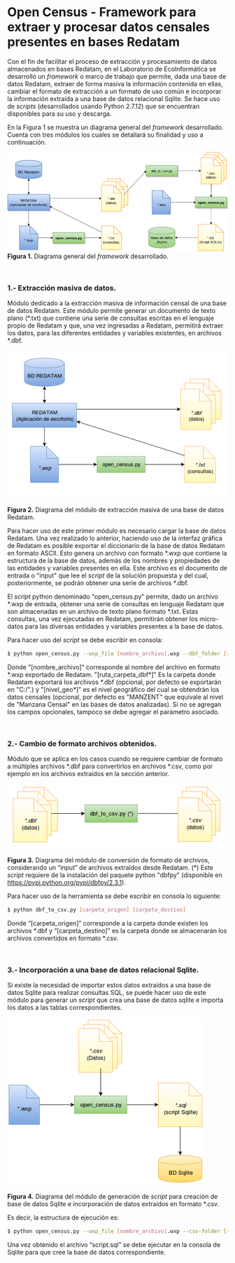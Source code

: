 # Open Census - Framework para extraer y procesar datos censales presentes en bases Redatam

Con el fin de facilitar el proceso de extracción y procesamiento de datos almacenados en bases Redatam, en el Laboratorio de EcoInformática se desarrolló un _framework_ o marco de trabajo que permite, dada una base de datos Redatam, extraer de forma masiva la información contenida en ellas, cambiar el formato de extracción a un formato de uso común e incorporar la información extraída a una base de datos relacional Sqlite. Se hace uso de _scripts_ (desarrollados usando Python 2.7.12) que se encuentran disponibles para su uso y descarga.

En la Figura 1 se muestra un diagrama general del _framework_ desarrollado. Cuenta con tres módulos los cuales se detallará su finalidad y uso a continuación.

![Figura 1](imgs/G1.png)
**Figura 1.** Diagrama general del _framework_ desarrollado.

</br>

### 1.- Extracción masiva de datos. ###

Módulo dedicado a la extracción masiva de información censal de una base de datos Redatam. Este módulo permite generar un documento de texto plano (*.txt) que contiene una serie de consultas escritas en el lenguaje propio de Redatam y que, una vez ingresadas a Redatam, permitirá extraer los datos, para las diferentes entidades y variables existentes, en archivos *.dbf.

![Figura 2](imgs/M1.png)

**Figura 2.** Diagrama del módulo de extracción masiva de una base de datos Redatam.

Para hacer uso de este primer módulo es necesario cargar la base de datos Redatam. Una vez realizado lo anterior, haciendo uso de la interfaz gráfica de Redatam es posible exportar el diccionario de la base de datos Redatam en formato ASCII. Esto genera un archivo con formato *.wxp que contiene la estructura de la base de datos, además de los nombres y propiedades de las entidades y variables presentes en ella. Este archivo es el documento de entrada o "input" que lee el _script_ de la solución propuesta y del cual, posteriormente, se podrán obtener una serie de archivos *.dbf.

El _script_ python denominado "open_census.py" permite, dado un archivo *.wxp de entrada, obtener una serie de consultas en lenguaje Redatam que son almacenadas en un archivo de texto plano formato *.txt. Estas consultas, una vez ejecutadas en Redatam, permitirán obtener los micro-datos para las diversas entidades y variables presentes a la base de datos.

Para hacer uso del _script_ se debe escribir en consola:

```bash
$ python open_census.py --wxp_file [nombre_archivo].wxp --dbf_folder [ruta_carpeta_dbf*] --level [nivel_geo*]
```

Donde "[nombre_archivo]" corresponde al nombre del archivo en formato \*.wxp exportado de Redatam. "[ruta_carpeta_dbf\*]" Es la carpeta donde Redatam exportará los archivos \*.dbf (opcional, por defecto se exportarán en "C:/".) y "[nivel_geo\*]" es el nivel geográfico del cual se obtendrán los datos censales (opcional, por defecto es "MANZENT" que equivale al nivel de "Manzana Censal" en las bases de datos analizadas). Si no se agregan los campos opcionales, tampoco se debe agregar el parámetro asociado.


</br>

### 2.- Cambio de formato archivos obtenidos. ###

Módulo que se aplica en los casos cuando se requiere cambiar de formato a múltiples archivos *.dbf para convertirlos en archivos *.csv, como por ejemplo en los archivos extraídos en la sección anterior.

![Figura 3](imgs/M2.png)

**Figura 3.** Diagrama del módulo de conversión de formato de archivos, considerando un “input” de archivos extraídos desde Redatam. (\*) Este _script_ requiere de la instalación del paquete python "dbfpy" (disponible en https://pypi.python.org/pypi/dbfpy/2.3.1).


Para hacer uso de la herramienta se debe escribir en consola lo siguiente:


```bash
$ python dbf_to_csv.py [carpeta_origen] [carpeta_destino]
```


Donde “[carpeta_origen]” corresponde a la carpeta donde existen los archivos *.dbf y “[carpeta_destino]” es la carpeta donde se almacenarán los archivos convertidos en formato *.csv.

</br>

### 3.- Incorporación a una base de datos relacional Sqlite. ###

Si existe la necesidad de importar estos datos extraídos a una base de datos Sqlite para realizar consultas SQL, se puede hacer uso de este módulo para generar un _script_ que crea una base de datos sqlite e importa los datos a las tablas correspondientes.


![Figura 4](imgs/M3.png)

**Figura 4.** Diagrama del módulo de generación de _script_ para creación de base de datos Sqlite e incorporación de datos extraídos en formato *.csv.

Es decir, la estructura de ejecución es:

```bash
$ python open_census.py --wxp_file [nombre_archivo].wxp --csv-folder [ruta_carpeta_csv] --script
```

Una vez obtenido el archivo “script.sql” se debe ejecutar en la consola de Sqlite para que cree la base de datos correspondiente.
